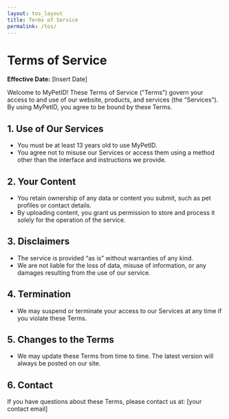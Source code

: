 ```yaml
---
layout: tos_layout
title: Terms of Service
permalink: /tos/
---
```


# Terms of Service

**Effective Date:** [Insert Date]

Welcome to MyPetID! These Terms of Service ("Terms") govern your access to and use of our website, products, and services (the “Services”). By using MyPetID, you agree to be bound by these Terms.

## 1. Use of Our Services
- You must be at least 13 years old to use MyPetID.
- You agree not to misuse our Services or access them using a method other than the interface and instructions we provide.

## 2. Your Content
- You retain ownership of any data or content you submit, such as pet profiles or contact details.
- By uploading content, you grant us permission to store and process it solely for the operation of the service.

## 3. Disclaimers
- The service is provided “as is” without warranties of any kind.
- We are not liable for the loss of data, misuse of information, or any damages resulting from the use of our service.

## 4. Termination
- We may suspend or terminate your access to our Services at any time if you violate these Terms.

## 5. Changes to the Terms
- We may update these Terms from time to time. The latest version will always be posted on our site.

## 6. Contact
If you have questions about these Terms, please contact us at: [your contact email]
